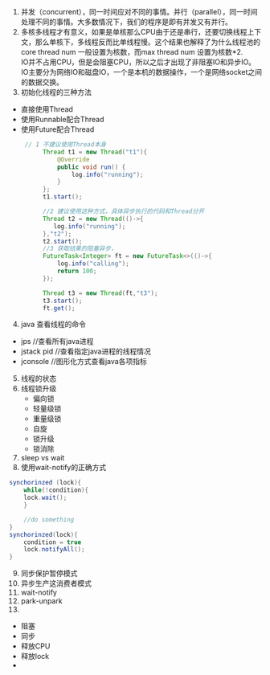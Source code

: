 1. 并发（concurrent），同一时间应对不同的事情。并行（parallel），同一时间处理不同的事情。大多数情况下，我们的程序是即有并发又有并行。
2. 多核多线程才有意义，如果是单核那么CPU由于还是串行，还要切换线程上下文，那么单核下，多线程反而比单线程慢。这个结果也解释了为什么线程池的core thread num 一般设置为核数，而max thread num 设置为核数*2.  
IO并不占用CPU，但是会阻塞CPU，所以之后才出现了非阻塞IO和异步IO。IO主要分为网络IO和磁盘IO，一个是本机的数据操作，一个是网络socket之间的数据交换。
3. 初始化线程的三种方法
- 直接使用Thread
- 使用Runnable配合Thread
- 使用Future配合Thread
  ```java
   // 1 不建议使用Thread本身
        Thread t1 = new Thread("t1"){
            @Override
            public void run() {
                log.info("running");
            }
        };
        t1.start();

        //2 建议使用这种方式，具体异步执行的代码和Thread分开
        Thread t2 = new Thread(()->{
           log.info("running");
        },"t2");
        t2.start();
        //3 获取结果的阻塞异步，
        FutureTask<Integer> ft = new FutureTask<>(()->{
            log.info("calling");
            return 100;
        });

        Thread t3 = new Thread(ft,"t3");
        t3.start();
        ft.get();
  ```
4. java 查看线程的命令
  - jps //查看所有java进程
  - jstack pid //查看指定java进程的线程情况
  - jconsole  //图形化方式查看java各项指标
5. 线程的状态
6. 线程锁升级
   - 偏向锁
   - 轻量级锁
   - 重量级锁
   - 自旋
   - 锁升级
   - 锁消除
7. sleep vs wait 
8. 使用wait-notify的正确方式
```java
synchorinzed (lock){
    while(!condition){
    lock.wait();
    }

    //do something
}
synchorinzed(lock){
    condition = true
    lock.notifyAll();
}
```
9. 同步保护暂停模式
10. 异步生产这消费者模式
11. wait-notify
12. park-unpark
13. 



- 阻塞
- 同步
- 释放CPU
- 释放lock
- 






